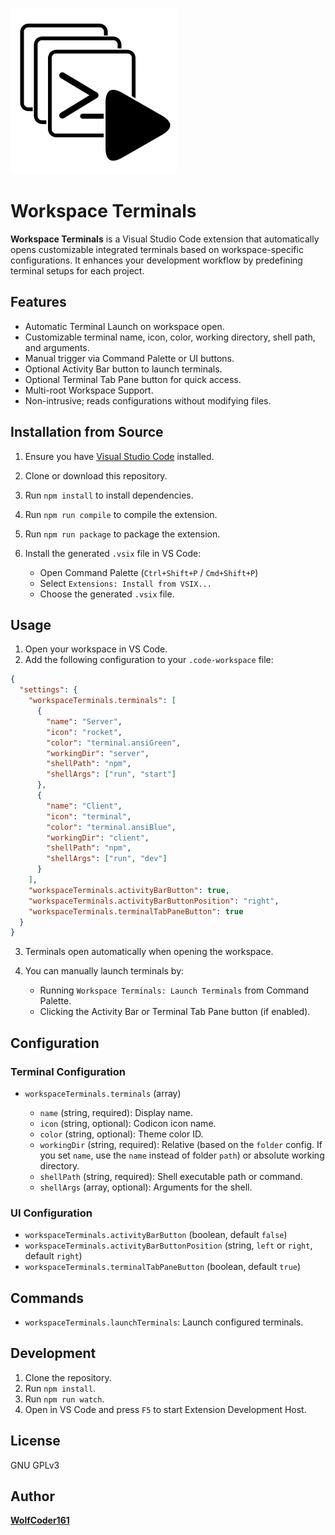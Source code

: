 ![Workspace Terminals Logo](https://raw.githubusercontent.com/WolfCoder161/WorkspaceTerminals/refs/heads/main/src/assets/WorkspaceTerminalsLogo.png)

# Workspace Terminals

**Workspace Terminals** is a Visual Studio Code extension that automatically opens customizable integrated terminals based on workspace-specific configurations. It enhances your development workflow by predefining terminal setups for each project.

## Features

* Automatic Terminal Launch on workspace open.
* Customizable terminal name, icon, color, working directory, shell path, and arguments.
* Manual trigger via Command Palette or UI buttons.
* Optional Activity Bar button to launch terminals.
* Optional Terminal Tab Pane button for quick access.
* Multi-root Workspace Support.
* Non-intrusive; reads configurations without modifying files.

## Installation from Source

1. Ensure you have [Visual Studio Code](https://code.visualstudio.com/) installed.
2. Clone or download this repository.
3. Run `npm install` to install dependencies.
4. Run `npm run compile` to compile the extension.
5. Run `npm run package` to package the extension.
6. Install the generated `.vsix` file in VS Code:

   * Open Command Palette (`Ctrl+Shift+P` / `Cmd+Shift+P`)
   * Select `Extensions: Install from VSIX...`
   * Choose the generated `.vsix` file.

## Usage

1. Open your workspace in VS Code.
2. Add the following configuration to your `.code-workspace` file:

```json
{
  "settings": {
    "workspaceTerminals.terminals": [
      {
        "name": "Server",
        "icon": "rocket",
        "color": "terminal.ansiGreen",
        "workingDir": "server",
        "shellPath": "npm",
        "shellArgs": ["run", "start"]
      },
      {
        "name": "Client",
        "icon": "terminal",
        "color": "terminal.ansiBlue",
        "workingDir": "client",
        "shellPath": "npm",
        "shellArgs": ["run", "dev"]
      }
    ],
    "workspaceTerminals.activityBarButton": true,
    "workspaceTerminals.activityBarButtonPosition": "right",
    "workspaceTerminals.terminalTabPaneButton": true
  }
}
```

3. Terminals open automatically when opening the workspace.
4. You can manually launch terminals by:

   * Running `Workspace Terminals: Launch Terminals` from Command Palette.
   * Clicking the Activity Bar or Terminal Tab Pane button (if enabled).

## Configuration

### Terminal Configuration

* `workspaceTerminals.terminals` (array)

  * `name` (string, required): Display name.
  * `icon` (string, optional): Codicon icon name.
  * `color` (string, optional): Theme color ID.
  * `workingDir` (string, required): Relative (based on the `folder` config. If you set `name`, use the `name` instead of folder `path`) or absolute working directory.
  * `shellPath` (string, required): Shell executable path or command.
  * `shellArgs` (array, optional): Arguments for the shell.

### UI Configuration

* `workspaceTerminals.activityBarButton` (boolean, default `false`)
* `workspaceTerminals.activityBarButtonPosition` (string, `left` or `right`, default `right`)
* `workspaceTerminals.terminalTabPaneButton` (boolean, default `true`)

## Commands

* `workspaceTerminals.launchTerminals`: Launch configured terminals.

## Development

1. Clone the repository.
2. Run `npm install`.
3. Run `npm run watch`.
4. Open in VS Code and press `F5` to start Extension Development Host.

## License

GNU GPLv3

## Author

**[WolfCoder161](https://github.com/WolfCoder161)**


